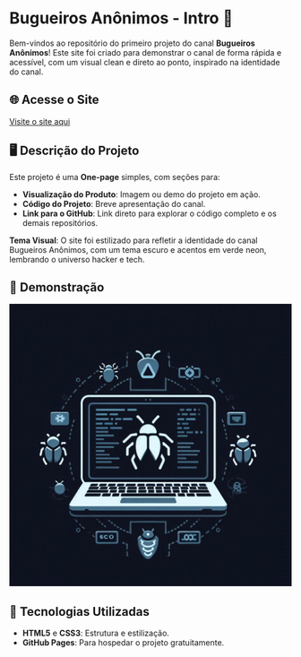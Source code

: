# Bugueiros Anônimos - Intro 🐞

Bem-vindos ao repositório do primeiro projeto do canal **Bugueiros Anônimos**! Este site foi criado para demonstrar o canal de forma rápida e acessível, com um visual clean e direto ao ponto, inspirado na identidade do canal.

## 🌐 Acesse o Site

[Visite o site aqui](https://github.com/IgorBaio/Bugueiros-Anonimos)

## 🖥️ Descrição do Projeto

Este projeto é uma **One-page** simples, com seções para:
- **Visualização do Produto**: Imagem ou demo do projeto em ação.
- **Código do Projeto**: Breve apresentação do canal.
- **Link para o GitHub**: Link direto para explorar o código completo e os demais repositórios.

**Tema Visual**: O site foi estilizado para refletir a identidade do canal Bugueiros Anônimos, com um tema escuro e acentos em verde neon, lembrando o universo hacker e tech.

## 📸 Demonstração

![Screenshot do Site](./assets/logo.jpg)

## 🚀 Tecnologias Utilizadas

- **HTML5** e **CSS3**: Estrutura e estilização.
- **GitHub Pages**: Para hospedar o projeto gratuitamente.

